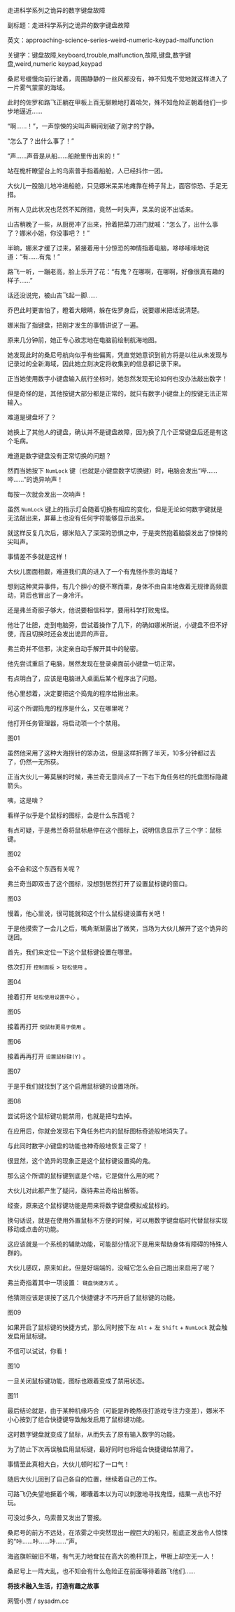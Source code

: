 走进科学系列之诡异的数字键盘故障

副标题：走进科学系列之诡异的数字键盘故障

英文：approaching-science-series-weird-numeric-keypad-malfunction

关键字：键盘故障,keyboard,trouble,malfunction,故障,键盘,数字键盘,weird,numeric keypad,keypad



桑尼号缓慢向前行驶着，周围静静的一丝风都没有，神不知鬼不觉地就这样进入了一片雾气蒙蒙的海域。

此时的佐罗和路飞正躺在甲板上百无聊赖地打着哈欠，殊不知危险正朝着他们一步步地逼近……



“啊……！”，一声惊悚的尖叫声瞬间划破了刚才的宁静。

“怎么了？出什么事了！”

“声……声音是从船……船舱里传出来的！”

站在桅杆瞭望台上的乌索普手指着船舱，人已经抖作一团。



大伙儿一股脑儿地冲进船舱，只见娜米呆呆地瘫靠在椅子背上，面容惊恐、手足无措。

所有人见此状况也茫然不知所措，竟然一时失声，呆呆的说不出话来。

山吉稍晚了一些，从厨房冲了出来，拎着把菜刀进门就喊：“怎么了，出什么事了？娜米小姐，你没事吧？！”



半晌，娜米才缓了过来，紧接着用十分惊恐的神情指着电脑，哆哆嗦嗦地说道：“有……有鬼！”

路飞一听，一蹦老高，脸上乐开了花：“有鬼？在哪啊，在哪啊，好像很真有趣的样子……”

话还没说完，被山吉飞起一脚……

乔巴此时更害怕了，瞪着大眼睛，躲在佐罗身后，说要娜米把话说清楚。

娜米指了指键盘，把刚才发生的事情讲说了一遍。



原来几分钟前，她正专心致志地在电脑前绘制航海地图。

她发现此时的桑尼号航向似乎有些偏离，凭直觉她意识到前方将是以往从未发现与记录过的全新海域，因此她立刻决定将收集到的信息都记录下来。

正当她使用数字小键盘输入航行坐标时，她忽然发现无论如何也没办法敲出数字！

但是奇怪的是，其他按键大部分都是正常的，就只有数字小键盘上的按键无法正常输入。

难道是键盘坏了？



她换上了其他人的键盘，确认并不是键盘故障，因为换了几个正常键盘后还是有这个毛病。

难道是数字键盘没有正常切换的问题？

然而当她按下 `NumLock` 键（也就是小键盘数字切换键）时，电脑会发出“哔……哔……”的诡异响声！

每按一次就会发出一次响声！

虽然 `NumLock` 键上的指示灯会随着切换有相应的变化，但是无论如何数字键就是无法敲出来，屏幕上也没有任何字符能够显示出来。

就这样反复几次后，娜米陷入了深深的恐惧之中，于是突然抱着脑袋发出了惊悚的尖叫声。

事情差不多就是这样！



大伙儿面面相觑，难道我们真的进入了一个有鬼怪作祟的海域？

想到这种灵异事件，有几个胆小的便不寒而栗，身体不由自主地做着无规律高频震动，背后也冒出了一身冷汗。

还是弗兰奇胆子够大，他说要相信科学，要用科学打败鬼怪。

他壮了壮胆，走到电脑旁，尝试着操作了几下，的确如娜米所说，小键盘不但不好使，而且切换时还会发出诡异的声音。



弗兰奇并不信邪，决定亲自动手解开其中的秘密。

他先尝试重启了电脑，居然发现在登录桌面前小键盘一切正常。

有点明白了，应该是电脑进入桌面后某个程序出了问题。

他心里想着，决定要把这个捣鬼的程序给揪出来。

可这个所谓捣鬼的程序是什么，又在哪里呢？



他打开任务管理器，将启动项一个个禁用。

图01



虽然他采用了这种大海捞针的笨办法，但是这样折腾了半天，10多分钟都过去了，仍然一无所获。

正当大伙儿一筹莫展的时候，弗兰奇无意间点了一下右下角任务栏的托盘图标隐藏箭头。

咦，这是啥？

看样子似乎是个鼠标的图标，会是什么东西呢？

有点可疑，于是弗兰奇将鼠标悬停在这个图标上，说明信息显示了三个字：鼠标键。

图02



会不会和这个东西有关呢？

弗兰奇当即双击了这个图标，没想到居然打开了设置鼠标键的窗口。

图03



慢着，他心里说，很可能就和这个什么鼠标键设置有关吧！

于是他摸索了一会儿之后，嘴角渐渐露出了微笑，当场为大伙儿解开了这个诡异的谜团。





首先，我们来定位一下这个鼠标键设置在哪里。

依次打开 `控制面板` > `轻松使用` 。

图04



接着打开 `轻松使用设置中心` 。

图05



接着再打开 `使鼠标更易于使用` 。

图06



接着再再打开 `设置鼠标键(Y)` 。

图07



于是乎我们就找到了这个启用鼠标键的设置场所。

图08



尝试将这个鼠标键功能禁用，也就是把勾去掉。

在应用后，你就会发现右下角任务栏内的鼠标图标奇迹般地消失了。

与此同时数字小键盘的功能也神奇般地恢复正常了！

很显然，这个诡异的现象正是这个鼠标键设置捣的鬼。



那么这个所谓的鼠标键到底是个啥，它是做什么用的呢？

大伙儿对此都产生了疑问，亟待弗兰奇给出解答。

经查，原来这个鼠标键功能是用来将数字键盘模拟成鼠标的。

换句话说，就是在使用外置鼠标不方便的时候，可以用数字键盘临时代替鼠标实现移动或点击的功能。

这应该就是一个系统的辅助功能，可能部分情况下是用来帮助身体有障碍的特殊人群的。



大伙儿感叹，原来如此，但是好端端的，没喊它怎么会自己跑出来启用了呢？

弗兰奇指着其中一项设置： `键盘快捷方式` 。

他猜测应该是误按了这几个快捷键才不巧开启了鼠标键的功能。

图09



如果开启了鼠标键的快捷方式，那么同时按下左 `Alt` + 左 `Shift` + `NumLock` 就会触发启用鼠标键。

不信可以试试，你看！

图10



一旦关闭鼠标键功能，图标也跟着变成了禁用状态。

图11



最后结论就是，由于某种机缘巧合（可能是昨晚熬夜打游戏专注力变差），娜米不小心按到了组合快捷键导致触发启用了鼠标键功能。

这时数字键盘就变成了鼠标，从而失去了原有输入数字的功能。

为了防止下次再误触启用鼠标键，最好同时也将组合快捷键给禁用了。

事情至此真相大白，大伙儿顿时松了一口气！



随后大伙儿回到了自己各自的位置，继续着自己的工作。

可路飞仍失望地撅着个嘴，嘟囔着本以为可以刺激地寻找鬼怪，结果一点也不好玩。

可没过多久，乌索普又发出了警报。

桑尼号的前方不远处，在浓雾之中突然现出一艘巨大的船只，船底正发出令人惊悚的“咔……咔……咔……”声。

海盗旗帜破旧不堪，有气无力地耷拉在高大的桅杆顶上，甲板上却空无一人！

桑尼号上一阵大乱，也不知会有什么危险正在前面等待着路飞他们……



**将技术融入生活，打造有趣之故事**

网管小贾 / sysadm.cc

